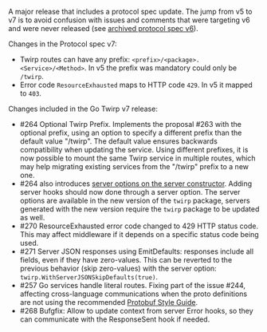A major release that includes a protocol spec update. The jump from v5 to v7 is to avoid confusion with issues and comments that were targeting v6 and were never released (see [archived protocol spec v6](https://twitchtv.github.io/twirp/docs/spec_v6.html)).

Changes in the Protocol spec v7:

 * Twirp routes can have any prefix: `<prefix>/<package>.<Service>/<Method>`. In v5 the prefix was mandatory could only be `/twirp`.
 * Error code `ResourceExhausted` maps to HTTP code `429`. In v5 it mapped to `403`.

Changes included in the Go Twirp v7 release:

 * #264 Optional Twirp Prefix. Implements the proposal #263 with the optional prefix, using an option to specify a different prefix than the default value "/twirp". The default value ensures backwards compatibility when updating the service. Using different prefixes, it is now possible to mount the same Twirp service in multiple routes, which may help migrating existing services from the "/twirp" prefix to a new one.
 * #264 also introduces [server options on the server constructor](https://github.com/twitchtv/twirp/pull/264#issuecomment-686170407). Adding server hooks should now done through a server option. The server options are available in the new version of the `twirp` package, servers generated with the new version require the `twirp` package to be updated as well.
 * #270 ResourceExhausted error code changed to 429 HTTP status code. This may affect middleware if it depends on a specific status code being used.
 * #271 Server JSON responses using EmitDefaults: responses include all fields, even if they have zero-values. This can be reverted to the previous behavior (skip zero-values) with the server option: `twirp.WithServerJSONSkipDefaults(true)`.
 * #257 Go services handle literal routes. Fixing part of the issue #244, affecting cross-language communications when the proto definitions are not using the recommended [Protobuf Style Guide](https://developers.google.com/protocol-buffers/docs/style#services).
 * #268 Bufgfix: Allow to update context from server Error hooks, so they can communicate with the ResponseSent hook if needed.

